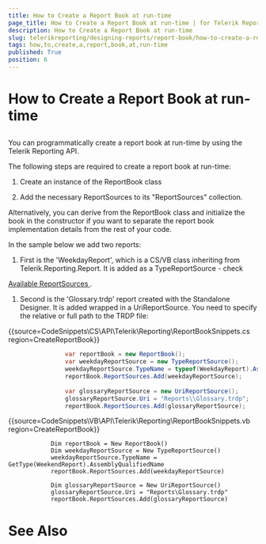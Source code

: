 ```yaml
---
title: How to Create a Report Book at run-time
page_title: How to Create a Report Book at run-time | for Telerik Reporting Documentation
description: How to Create a Report Book at run-time
slug: telerikreporting/designing-reports/report-book/how-to-create-a-report-book-at-run-time
tags: how,to,create,a,report,book,at,run-time
published: True
position: 6
---
```


# How to Create a Report Book at run-time



## 

You can programmatically create a report book at run-time by using the Telerik Reporting API.
        


The following steps are required to create a report book at run-time:
        


1. Create an instance of the ReportBook class


1. Add the necessary ReportSources to its "ReportSources" collection.


Alternatively, you can derive from the ReportBook class and initialize the book
          in the constructor if you want to separate the report book implementation details from the rest of your code.
        


In the sample below we add two reports:
        


1. First is the 'WeekdayReport', which is a CS/VB class inheriting from Telerik.Reporting.Report.
              It is added as a TypeReportSource - check
              
[Available ReportSources
](ec135f09-4a4d-43df-aa5a-e6bca0190d87#ReportSourcesOptions).
            


1. Second is the 'Glossary.trdp' report 
          created with the Standalone Designer. It is added wrapped in a UriReportSource. 
          You need to specify the relative or full path to the TRDP file:


{{source=CodeSnippets\CS\API\Telerik\Reporting\ReportBookSnippets.cs region=CreateReportBook}}
````C#
	            var reportBook = new ReportBook();
	            var weekdayReportSource = new TypeReportSource();
	            weekdayReportSource.TypeName = typeof(WeekdayReport).AssemblyQualifiedName;
	            reportBook.ReportSources.Add(weekdayReportSource);
	
	            var glossaryReportSource = new UriReportSource();
	            glossaryReportSource.Uri = "Reports\\Glossary.trdp";
	            reportBook.ReportSources.Add(glossaryReportSource);
````




{{source=CodeSnippets\VB\API\Telerik\Reporting\ReportBookSnippets.vb region=CreateReportBook}}
````VB
	        Dim reportBook = New ReportBook()
	        Dim weekdayReportSource = New TypeReportSource()
	        weekdayReportSource.TypeName = GetType(WeekendReport).AssemblyQualifiedName
	        reportBook.ReportSources.Add(weekdayReportSource)
	
	        Dim glossaryReportSource = New UriReportSource()
	        glossaryReportSource.Uri = "Reports\Glossary.trdp"
	        reportBook.ReportSources.Add(glossaryReportSource)
````




# See Also

